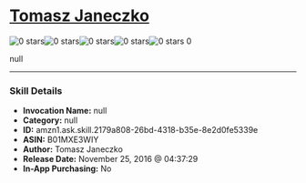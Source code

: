 # [Tomasz Janeczko](http://alexa.amazon.com/#skills/amzn1.ask.skill.2179a808-26bd-4318-b35e-8e2d0fe5339e)
![0 stars](../../images/ic_star_border_black_18dp_1x.png)![0 stars](../../images/ic_star_border_black_18dp_1x.png)![0 stars](../../images/ic_star_border_black_18dp_1x.png)![0 stars](../../images/ic_star_border_black_18dp_1x.png)![0 stars](../../images/ic_star_border_black_18dp_1x.png) 0

null

***

### Skill Details

* **Invocation Name:** null
* **Category:** null
* **ID:** amzn1.ask.skill.2179a808-26bd-4318-b35e-8e2d0fe5339e
* **ASIN:** B01MXE3WIY
* **Author:** Tomasz Janeczko
* **Release Date:** November 25, 2016 @ 04:37:29
* **In-App Purchasing:** No
